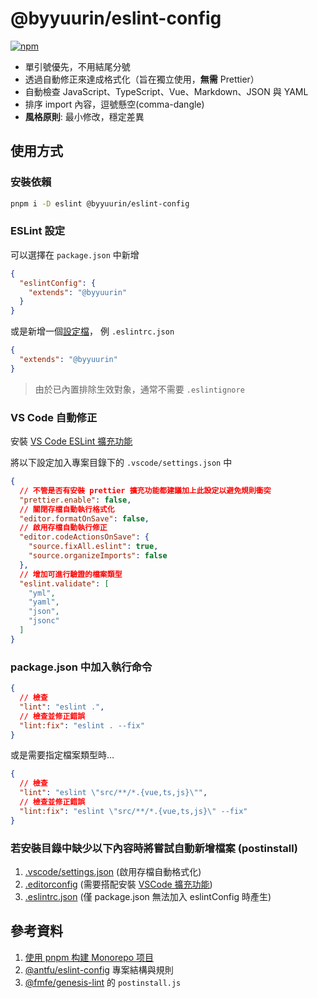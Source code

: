 # @byyuurin/eslint-config

[![npm](https://img.shields.io/npm/v/@byyuurin/eslint-config?color=a1b858&label=)](https://npmjs.com/package/@byyuurin/eslint-config)

- 單引號優先，不用結尾分號
- 透過自動修正來達成格式化（旨在獨立使用，**無需** Prettier）
- 自動檢查 JavaScript、TypeScript、Vue、Markdown、JSON 與 YAML
- 排序 import 內容，逗號懸空(comma-dangle)
- **風格原則**: 最小修改，穩定差異

## 使用方式

### 安裝依賴

```bash
pnpm i -D eslint @byyuurin/eslint-config
```

### ESLint 設定

可以選擇在 `package.json` 中新增

```json
{
  "eslintConfig": {
    "extends": "@byyuurin"
  }
}
```

或是新增一個[設定檔](https://eslint.org/docs/latest/user-guide/configuring/configuration-files)，
例 `.eslintrc.json`

```json
{
  "extends": "@byyuurin"
}
```

> 由於已內置排除生效對象，通常不需要 `.eslintignore`

### VS Code 自動修正

安裝 [VS Code ESLint 擴充功能](https://marketplace.visualstudio.com/items?itemName=dbaeumer.vscode-eslint)

將以下設定加入專案目錄下的 `.vscode/settings.json` 中

```json
{
  // 不管是否有安裝 prettier 擴充功能都建議加上此設定以避免規則衝突
  "prettier.enable": false,
  // 關閉存檔自動執行格式化
  "editor.formatOnSave": false,
  // 啟用存檔自動執行修正
  "editor.codeActionsOnSave": {
    "source.fixAll.eslint": true,
    "source.organizeImports": false
  },
  // 增加可進行驗證的檔案類型
  "eslint.validate": [
    "yml",
    "yaml",
    "json",
    "jsonc"
  ]
}
```

### package.json 中加入執行命令

```json
{
  // 檢查
  "lint": "eslint .",
  // 檢查並修正錯誤
  "lint:fix": "eslint . --fix"
}
```

或是需要指定檔案類型時…

```json
{
  // 檢查
  "lint": "eslint \"src/**/*.{vue,ts,js}\"",
  // 檢查並修正錯誤
  "lint:fix": "eslint \"src/**/*.{vue,ts,js}\" --fix"
}
```

### 若安裝目錄中缺少以下內容時將嘗試自動新增檔案 (postinstall)

1. [.vscode/settings.json](#啟用-VS-Code-自動修正) (啟用存檔自動格式化)
2. [.editorconfig](./.editorconfig) (需要搭配安裝 [VSCode 擴充功能](https://marketplace.visualstudio.com/items?itemName=EditorConfig.EditorConfig))
3. [.eslintrc.json](#套用規則) (僅 package.json 無法加入 eslintConfig 時產生)

## 參考資料

1. [使用 pnpm 构建 Monorepo 项目](https://zhuanlan.zhihu.com/p/373935751)
2. [@antfu/eslint-config](https://github.com/antfu/eslint-config) 專案結構與規則
3. [@fmfe/genesis-lint](https://github.com/fmfe/genesis/tree/master/packages/genesis-lint) 的 `postinstall.js`
